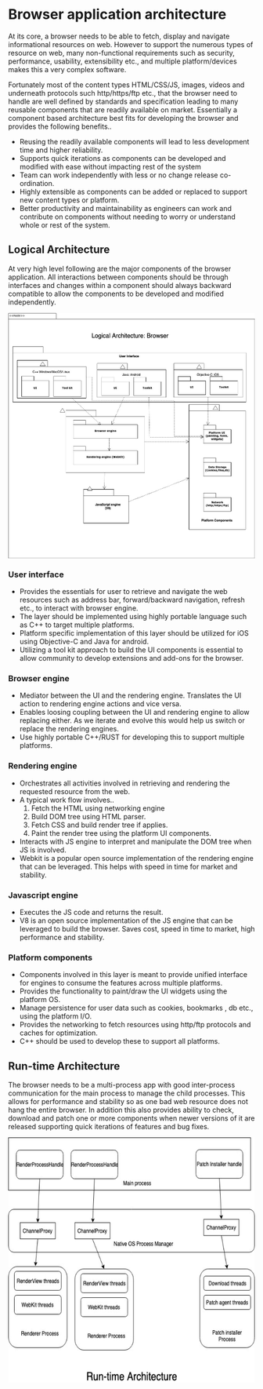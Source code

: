 #  Browser application architecture

At its core, a browser needs to be able to fetch, display and navigate informational resources on web. However to support the numerous types of resource on web, many non-functional requirements such as security, performance, usability, extensibility etc., and multiple platform/devices makes this a very complex software.  

Fortunately most of the content types HTML/CSS/JS, images, videos and underneath protocols such http/https/ftp etc., that the browser need to handle are well defined by standards and specification leading to many reusable components that are readily available on market. Essentially a component based architecture best fits for developing the browser and provides the following benefits..
* Reusing the readily available components will lead to less development time and higher reliability. 
* Supports quick iterations as components can be developed and modified with ease without impacting rest of the system
* Team can work independently with less or no change release co-ordination.
* Highly extensible as components can be added or replaced to support new content types or platform. 
* Better productivity and maintainability as engineers can work and contribute on components without needing to worry or understand whole or rest of the system.

## Logical Architecture
At very high level following are the major components of the browser application. All interactions between components should be through interfaces and changes within a component should always backward compatible to allow the components to be developed and modified independently.
<p align="center">
<img src="Logical_Arch_Browser.jpeg" height="500" align="center">
</p>

### User interface
* Provides the essentials for user to retrieve and navigate the web resources such as address bar, forward/backward navigation, refresh etc., to interact with browser engine.  
* The layer should be implemented using highly portable language such as C++ to target multiple platforms. 
* Platform specific implementation of this layer should be utilized for iOS using Objective-C and Java for android. 
* Utilizing a tool kit approach to build the UI components is essential to allow community to develop extensions and add-ons for the browser. 

### Browser engine
* Mediator between the UI and the rendering engine. Translates the UI action to rendering engine actions and vice versa. 
* Enables loosing coupling between the UI and rendering engine to allow replacing either. As we iterate and evolve this would help us switch or replace the rendering engines. 
* Use highly portable C++/RUST for developing this to support multiple platforms. 

### Rendering engine
* Orchestrates all activities involved in retrieving and rendering the requested resource from the web. 
* A typical work flow involves..
    1. Fetch the HTML using networking engine
    2. Build DOM tree using HTML parser. 
    3. Fetch CSS and build render tree if applies.
    4. Paint the render tree using the platform UI components. 
* Interacts with JS engine to interpret and manipulate the DOM tree when JS is involved. 
* Webkit is a popular open source implementation of the rendering engine that can be leveraged. This helps with speed in time for market and stability. 

### Javascript engine
* Executes the JS code and returns the result.
* V8 is an open source implementation of the JS engine that can be leveraged to build the browser. Saves cost, speed in time to market, high performance and stability. 
 
### Platform components
* Components involved in this layer is meant to provide unified interface for engines to consume the features across multiple platforms. 
* Provides the functionality to paint/draw the UI widgets using the platform OS.
* Manage persistence for user data such as cookies, bookmarks , db etc., using the platform I/O. 
* Provides the networking  to fetch resources using http/ftp protocols and caches for optimization. 
* C++ should be used to develop these to support all platforms. 

## Run-time Architecture
The browser needs to be a multi-process app with good inter-process communication for the main process to manage the child processes. This allows for performance and stability so as one bad web resource does not hang the entire browser. In addition this also provides ability to check, download  and patch one or more components when newer versions of it are released supporting quick iterations of features and bug fixes.

<p align="center">
<img src="Browser_Runtime.jpg" height="500" align="center">
</p>



